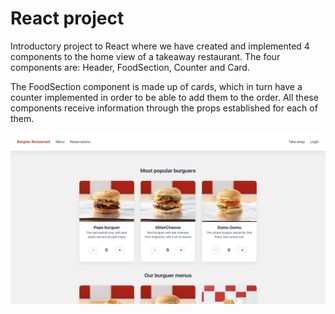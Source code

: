 # React project

Introductory project to React where we have created and implemented 4 components to the home view of a takeaway restaurant. The four components are: Header, FoodSection, Counter and Card.

The FoodSection component is made up of cards, which in turn have a counter implemented in order to be able to add them to the order. All these components receive information through the props established for each of them.

![Alt text](https://github.com/Cocera/00_React_ex4/blob/main/assets/Preview.png)